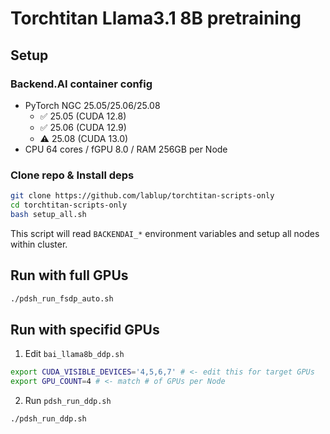 # Torchtitan Llama3.1 8B pretraining

## Setup

### Backend.AI container config

- PyTorch NGC 25.05/25.06/25.08
  - ✅ 25.05 (CUDA 12.8)
  - ✅ 25.06 (CUDA 12.9)
  - ⚠️ 25.08 (CUDA 13.0)
- CPU 64 cores / fGPU 8.0 / RAM 256GB per Node

### Clone repo & Install deps

```bash
git clone https://github.com/lablup/torchtitan-scripts-only
cd torchtitan-scripts-only
bash setup_all.sh
```

This script will read `BACKENDAI_*` environment variables and setup all nodes within cluster.

## Run with full GPUs

```bash
./pdsh_run_fsdp_auto.sh
```

## Run with specifid GPUs

1. Edit `bai_llama8b_ddp.sh`

```bash
export CUDA_VISIBLE_DEVICES='4,5,6,7' # <- edit this for target GPUs
export GPU_COUNT=4 # <- match # of GPUs per Node
```

2. Run `pdsh_run_ddp.sh`

```bash
./pdsh_run_ddp.sh
```
